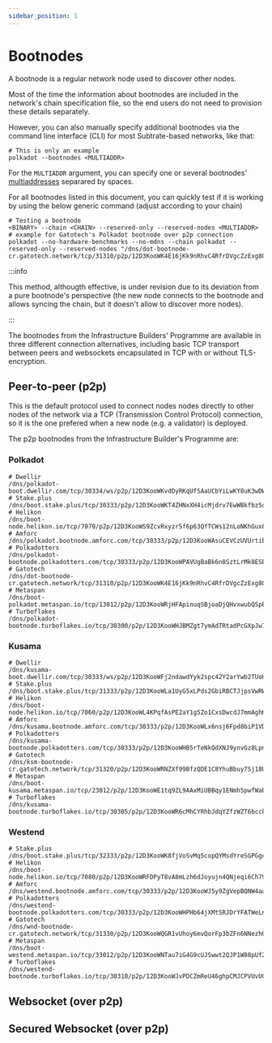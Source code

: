 ```yaml
---
sidebar_position: 1
---
```


# Bootnodes

A bootnode is a regular network node used to discover other nodes.

Most of the time the information about bootnodes are included in the network's chain specification file, so the end users do not need to provision these details separately.

However, you can also manually specify additional bootnodes via the command line interface (CLI) for most Subtrate-based networks, like that:

``` shell
# This is only an example
polkadot --bootnodes <MULTIADDR>
```

For the `MULTIADDR` argument, you can specify one or several bootnodes' [multiaddresses](https://docs.libp2p.io/concepts/fundamentals/addressing/) separared by spaces.

For all bootnodes listed in this document, you can quickly test if it is working by using the below generic command (adjust according to your chain)

``` shell
# Testing a bootnode
<BINARY> --chain <CHAIN> --reserved-only --reserved-nodes <MULTIADDR>
# example for Gatotech's Polkadot bootnode over p2p connection
polkadot --no-hardware-benchmarks --no-mdns --chain polkadot --reserved-only --reserved-nodes "/dns/dot-bootnode-cr.gatotech.network/tcp/31310/p2p/12D3KooWK4E16jKk9nRhvC4RfrDVgcZzExg8Q3Q2G7ABUUitks1w"
```

:::info

This method, althougth effective, is under revision due to its deviation from a pure bootnode's perspective (the new node connects to the bootnode and allows syncing the chain, but it doesn't allow to discover more nodes).

:::

The bootnodes from the Infrastructure Builders' Programme are available in three different connection alternatives, including basic TCP transport between peers  and websockets encapsulated in TCP with or without TLS-encryption.

## Peer-to-peer (p2p) 

This is the default protocol used to connect nodes nodes directly to other nodes of the network via a TCP (Transmission Control Protocol) connection, so it is the one prefered when a new node (e.g. a validator) is deployed.

The p2p bootnodes from the Infrastructure Builder's Programme are:

### Polkadot

```shell
# Dwellir
/dns/polkadot-boot.dwellir.com/tcp/30334/ws/p2p/12D3KooWKvdDyRKqUfSAaUCbYiLwKY8uK3wDWpCuy2FiDLbkPTDJ
# Stake.plus
/dns/boot.stake.plus/tcp/30333/p2p/12D3KooWKT4ZHNxXH4icMjdrv7EwWBkfbz5duxE5sdJKKeWFYi5n
# Helikon
/dns/boot-node.helikon.io/tcp/7070/p2p/12D3KooWS9ZcvRxyzrSf6p63QfTCWs12nLoNKhGux865crgxVA4H
# Amforc
/dns/polkadot.bootnode.amforc.com/tcp/30333/p2p/12D3KooWAsuCEVCzUVUrtib8W82Yne3jgVGhQZN3hizko5FTnDg3
# Polkadotters
/dns/polkadot-bootnode.polkadotters.com/tcp/30333/p2p/12D3KooWPAVUgBaBk6n8SztLrMk8ESByncbAfRKUdxY1nygb9zG3
# Gatotech
/dns/dot-bootnode-cr.gatotech.network/tcp/31310/p2p/12D3KooWK4E16jKk9nRhvC4RfrDVgcZzExg8Q3Q2G7ABUUitks1w
# Metaspan
/dns/boot-polkadot.metaspan.io/tcp/13012/p2p/12D3KooWRjHFApinuqSBjoaDjQHvxwubQSpEVy5hrgC9Smvh92WF
# Turboflakes
/dns/polkadot-bootnode.turboflakes.io/tcp/30300/p2p/12D3KooWHJBMZgt7ymAdTRtadPcGXpJw79vBGe8z53r9JMkZW7Ha
```

### Kusama

```shell
# Dwellir
/dns/kusama-boot.dwellir.com/tcp/30333/ws/p2p/12D3KooWFj2ndawdYyk2spc42Y2arYwb2TUoHLHFAsKuHRzWXwoJ
# Stake.plus
/dns/boot.stake.plus/tcp/31333/p2p/12D3KooWLa1UyG5xLPds2GbiRBCTJjpsVwRWHWN7Dff14yiNJRpR
# Helikon
/dns/boot-node.helikon.io/tcp/7060/p2p/12D3KooWL4KPqfAsPE2aY1g5Zo1CxsDwcdJ7mmAghK7cg6M2fdbD
# Amforc
/dns/kusama.bootnode.amforc.com/tcp/30333/p2p/12D3KooWLx6nsj6Fpd8biP1VDyuCUjazvRiGWyBam8PsqRJkbUb9
# Polkadotters
/dns/kusama-bootnode.polkadotters.com/tcp/30333/p2p/12D3KooWHB5rTeNkQdXNJ9ynvGz8Lpnmsctt7Tvp7mrYv6bcwbPG
# Gatotech
/dns/ksm-bootnode-cr.gatotech.network/tcp/31320/p2p/12D3KooWRNZXf99BfzQDE1C8YhuBbuy7Sj18UEf7FNpD8egbURYD
# Metaspan
/dns/boot-kusama.metaspan.io/tcp/23012/p2p/12D3KooWE1tq9ZL9AAxMiUBBqy1ENmh5pwfWabnoBPMo8gFPXhn6
# Turboflakes
/dns/kusama-bootnode.turboflakes.io/tcp/30305/p2p/12D3KooWR6cMhCYRhbJdqYZfzWZT6bcck3unpRLk8GBQGmHBgPwu
```

### Westend

```shell
# Stake.plus
/dns/boot.stake.plus/tcp/32333/p2p/12D3KooWK8fjVoSvMq5copQYMsdYreSGPGgcMbGMgbMDPfpf3sm7
# Helikon
/dns/boot-node.helikon.io/tcp/7080/p2p/12D3KooWRFDPyT8vA8mLzh6dJoyujn4QNjeqi6Ch79eSMz9beKXC
# Amforc
/dns/westend.bootnode.amforc.com/tcp/30333/p2p/12D3KooWJ5y9ZgVepBQNW4aabrxgmnrApdVnscqgKWiUu4BNJbC8
# Polkadotters
/dns/westend-bootnode.polkadotters.com/tcp/30333/p2p/12D3KooWHPHb64jXMtSRJDrYFATWeLnvChL8NtWVttY67DCH1eC5
# Gatotech
/dns/wnd-bootnode-cr.gatotech.network/tcp/31330/p2p/12D3KooWQGR1vUhoy6mvQorFp3bZFn6NNezhQZ6NWnVV7tpFgoPd
# Metaspan
/dns/boot-westend.metaspan.io/tcp/33012/p2p/12D3KooWNTau7iG4G9cUJSwwt2QJP1W88pUf2SgqsHjRU2RL8pfa
# Turboflakes
/dns/westend-bootnode.turboflakes.io/tcp/30310/p2p/12D3KooWJvPDCZmReU46ghpCMJCPVUvUCav4WQdKtXQhZgJdH6tZ
```

## Websocket (over p2p)

## Secured Websocket (over p2p)

